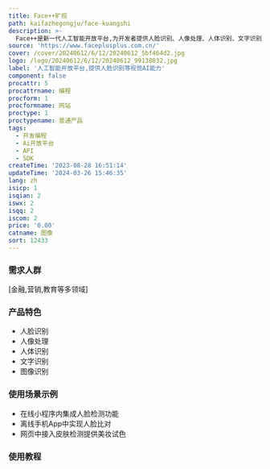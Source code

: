 ```yaml
---
title: Face++旷视
path: kaifazhegongju/face-kuangshi
description: >-
  Face++是新一代人工智能开放平台,为开发者提供人脸识别、人像处理、人体识别、文字识别、图像识别等AI能力。具有算法领先、安全稳定、应用广泛等优势,可提供公有云API、SDK等多种接入形式,支持按量计费等灵活的价格方案,帮助用户快速接入使用。
source: 'https://www.faceplusplus.com.cn/'
cover: /cover/20240612/6/12/20240612_5bf464d2.jpg
logo: /logo/20240612/6/12/20240612_99138032.jpg
label: '人工智能开放平台,提供人脸识别等视觉AI能力'
component: false
procattr: 5
procattrname: 编程
procform: 1
procformname: 网站
proctype: 1
proctypename: 普通产品
tags:
  - 开发编程
  - Ai开放平台
  - API
  - SDK
createTime: '2023-08-28 16:51:14'
updateTime: '2024-03-26 15:46:35'
lang: zh
isicp: 1
isqian: 2
iswx: 2
isqq: 2
iscom: 2
price: '0.00'
catname: 图像
sort: 12433
---
```




### 需求人群
[金融,营销,教育等多领域]

### 产品特色
- 人脸识别
- 人像处理
- 人体识别
- 文字识别
- 图像识别

### 使用场景示例
- 在线小程序内集成人脸检测功能
- 离线手机App中实现人脸比对
- 网页中接入皮肤检测提供美妆试色

### 使用教程


  
